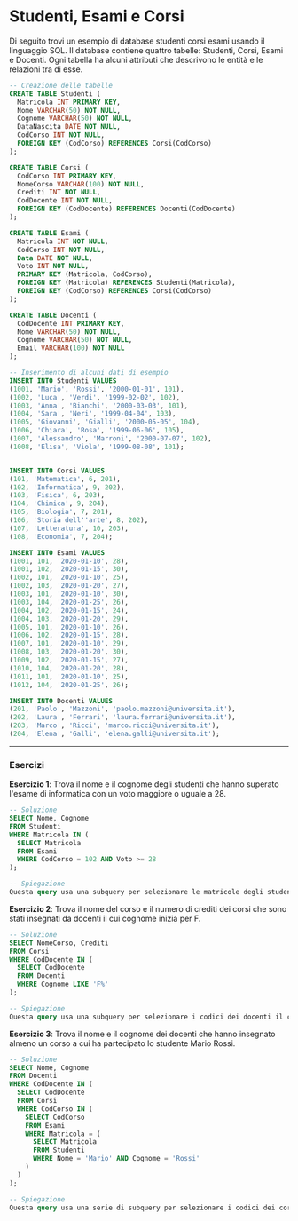 # Studenti, Esami e Corsi


Di seguito trovi un esempio di database studenti corsi esami usando il linguaggio SQL. Il database contiene quattro tabelle: Studenti, Corsi, Esami e Docenti. Ogni tabella ha alcuni attributi che descrivono le entità e le relazioni tra di esse. 


```sql
-- Creazione delle tabelle
CREATE TABLE Studenti (
  Matricola INT PRIMARY KEY,
  Nome VARCHAR(50) NOT NULL,
  Cognome VARCHAR(50) NOT NULL,
  DataNascita DATE NOT NULL,
  CodCorso INT NOT NULL,
  FOREIGN KEY (CodCorso) REFERENCES Corsi(CodCorso)
);

CREATE TABLE Corsi (
  CodCorso INT PRIMARY KEY,
  NomeCorso VARCHAR(100) NOT NULL,
  Crediti INT NOT NULL,
  CodDocente INT NOT NULL,
  FOREIGN KEY (CodDocente) REFERENCES Docenti(CodDocente)
);

CREATE TABLE Esami (
  Matricola INT NOT NULL,
  CodCorso INT NOT NULL,
  Data DATE NOT NULL,
  Voto INT NOT NULL,
  PRIMARY KEY (Matricola, CodCorso),
  FOREIGN KEY (Matricola) REFERENCES Studenti(Matricola),
  FOREIGN KEY (CodCorso) REFERENCES Corsi(CodCorso)
);

CREATE TABLE Docenti (
  CodDocente INT PRIMARY KEY,
  Nome VARCHAR(50) NOT NULL,
  Cognome VARCHAR(50) NOT NULL,
  Email VARCHAR(100) NOT NULL
);

-- Inserimento di alcuni dati di esempio
INSERT INTO Studenti VALUES
(1001, 'Mario', 'Rossi', '2000-01-01', 101),
(1002, 'Luca', 'Verdi', '1999-02-02', 102),
(1003, 'Anna', 'Bianchi', '2000-03-03', 101),
(1004, 'Sara', 'Neri', '1999-04-04', 103),
(1005, 'Giovanni', 'Gialli', '2000-05-05', 104),
(1006, 'Chiara', 'Rosa', '1999-06-06', 105),
(1007, 'Alessandro', 'Marroni', '2000-07-07', 102),
(1008, 'Elisa', 'Viola', '1999-08-08', 101);


INSERT INTO Corsi VALUES
(101, 'Matematica', 6, 201),
(102, 'Informatica', 9, 202),
(103, 'Fisica', 6, 203),
(104, 'Chimica', 9, 204),
(105, 'Biologia', 7, 201),
(106, 'Storia dell''arte', 8, 202),
(107, 'Letteratura', 10, 203),
(108, 'Economia', 7, 204);

INSERT INTO Esami VALUES
(1001, 101, '2020-01-10', 28),
(1001, 102, '2020-01-15', 30),
(1002, 101, '2020-01-10', 25),
(1002, 103, '2020-01-20', 27),
(1003, 101, '2020-01-10', 30),
(1003, 104, '2020-01-25', 26),
(1004, 102, '2020-01-15', 24),
(1004, 103, '2020-01-20', 29),
(1005, 101, '2020-01-10', 26),
(1006, 102, '2020-01-15', 28),
(1007, 101, '2020-01-10', 29),
(1008, 103, '2020-01-20', 30),
(1009, 102, '2020-01-15', 27),
(1010, 104, '2020-01-20', 28),
(1011, 101, '2020-01-10', 25),
(1012, 104, '2020-01-25', 26);

INSERT INTO Docenti VALUES
(201, 'Paolo', 'Mazzoni', 'paolo.mazzoni@universita.it'),
(202, 'Laura', 'Ferrari', 'laura.ferrari@universita.it'),
(203, 'Marco', 'Ricci', 'marco.ricci@universita.it'),
(204, 'Elena', 'Galli', 'elena.galli@universita.it');
```

---

### Esercizi

**Esercizio 1**: Trova il nome e il cognome degli studenti che hanno superato l'esame di informatica con un voto maggiore o uguale a 28.

```sql
-- Soluzione
SELECT Nome, Cognome
FROM Studenti
WHERE Matricola IN (
  SELECT Matricola
  FROM Esami
  WHERE CodCorso = 102 AND Voto >= 28
);

-- Spiegazione
Questa query usa una subquery per selezionare le matricole degli studenti che hanno superato l'esame di informatica con un voto maggiore o uguale a 28. Poi, usa la clausola IN per filtrare i record della tabella Studenti che corrispondono a queste matricole. Infine, restituisce il nome e il cognome degli studenti selezionati.
```

**Esercizio 2**: Trova il nome del corso e il numero di crediti dei corsi che sono stati insegnati da docenti il cui cognome inizia per F.

```sql
-- Soluzione
SELECT NomeCorso, Crediti
FROM Corsi
WHERE CodDocente IN (
  SELECT CodDocente
  FROM Docenti
  WHERE Cognome LIKE 'F%'
);

-- Spiegazione
Questa query usa una subquery per selezionare i codici dei docenti il cui cognome inizia per F. Poi, usa la clausola IN per filtrare i record della tabella Corsi che corrispondono a questi codici. Infine, restituisce il nome del corso e il numero di crediti dei corsi selezionati.
```

**Esercizio 3**: Trova il nome e il cognome dei docenti che hanno insegnato almeno un corso a cui ha partecipato lo studente Mario Rossi.

```sql
-- Soluzione
SELECT Nome, Cognome
FROM Docenti
WHERE CodDocente IN (
  SELECT CodDocente
  FROM Corsi
  WHERE CodCorso IN (
    SELECT CodCorso
    FROM Esami
    WHERE Matricola = (
      SELECT Matricola
      FROM Studenti
      WHERE Nome = 'Mario' AND Cognome = 'Rossi'
    )
  )
);

-- Spiegazione
Questa query usa una serie di subquery per selezionare i codici dei corsi a cui ha partecipato lo studente Mario Rossi, i codici dei docenti che hanno insegnato questi corsi, e infine i nomi e i cognomi dei docenti selezionati. Si noti che le subquery sono annidate in modo da usare i risultati delle subquery precedenti come condizioni per le subquery successive.
```


